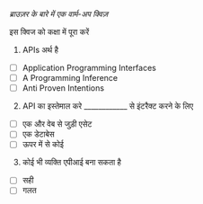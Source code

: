 _ब्राउज़र के बारे में एक वार्म-अप क्विज़_

इस क्विज को कक्षा में पूरा करें

1. APIs अर्थ है

- [ ] Application Programming Interfaces
- [ ] A Programming Inference
- [ ] Anti Proven Intentions

2. API का इस्तेमाल करे \_\_\_\_\_\_\_\_\_\_\_\_ से इंटरैक्ट करने के लिए

- [ ] एक और वेब से जुड़ी एसेट
- [ ] एक डेटाबेस
- [ ] ऊपर में से कोई

3. कोई भी व्यक्ति एपीआई बना सकता है

- [ ] सही
- [ ] गलत
